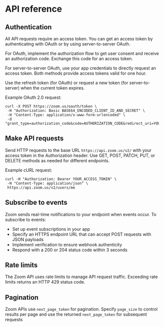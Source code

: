 # API reference

## Authentication

All API requests require an access token. You can get an access token by authenticating with OAuth or by using server-to-server OAuth.

For OAuth, implement the authorization flow to get user consent and receive an authorization code. Exchange this code for an access token.

For server-to-server OAuth, use your app credentials to directly request an access token. Both methods provide access tokens valid for one hour.

Use the refresh token (for OAuth) or request a new token (for server-to-server) when the current token expires.

Example OAuth 2.0 request:
```curl
curl -X POST https://zoom.us/oauth/token \
 -H "Authorization: Basic BASE64_ENCODED_CLIENT_ID_AND_SECRET" \
 -H "Content-Type: application/x-www-form-urlencoded" \
 -d "grant_type=authorization_code&code=AUTHORIZATION_CODE&redirect_uri=YOUR_REDIRECT_URI"
```

## Make API requests

Send HTTP requests to the base URL `https://api.zoom.us/v2/` with your access token in the Authorization header. Use GET, POST, PATCH, PUT, or DELETE methods as needed for different endpoints.

Example cURL request:
```curl
curl -H "Authorization: Bearer YOUR_ACCESS_TOKEN" \
 -H "Content-Type: application/json" \
 https://api.zoom.us/v2/users/me
```

## Subscribe to events

Zoom sends real-time notifications to your endpoint when events occur. To subscribe to events:
- Set up event subscriptions in your app
- Specify an HTTPS endpoint URL that can accept POST requests with JSON payloads
- Implement verification to ensure webhook authenticity
- Respond with a 200 or 204 status code within 3 seconds

## Rate limits

The Zoom API uses rate limits to manage API request traffic. Exceeding rate limits returns an HTTP 429 status code.

## Pagination

Zoom APIs use `next_page_token` for pagination. Specify `page_size` to control results per page and use the returned `next_page_token` for subsequent requests